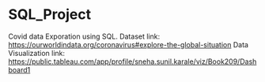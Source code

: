 # SQL_Project
Covid data Exporation using SQL.
Dataset link: https://ourworldindata.org/coronavirus#explore-the-global-situation
 Data Visualization link: https://public.tableau.com/app/profile/sneha.sunil.karale/viz/Book209/Dashboard1
